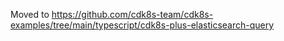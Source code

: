 Moved to https://github.com/cdk8s-team/cdk8s-examples/tree/main/typescript/cdk8s-plus-elasticsearch-query